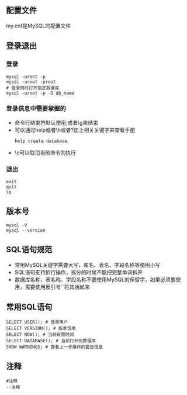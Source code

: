 ## 配置文件
my.cnf是MySQL的配置文件

## 登录退出
### 登录
```
mysql -uroot -p
mysql -uroot -proot
# 登录同时打开指定数据库
mysql -uroot -p -D db_name
```

### 登录信息中需要掌握的
- 命令行结束符默认使用;或者\g来结束
- 可以通过help或者\h或者?加上相关关键字来查看手册
    ```
    help create database
    ```
- \c可以取消当前命令的执行

### 退出
```
exit
quit
\q
```

## 版本号
```
mysql -V
mysql --version
```

## SQL语句规范
- 常用MySQL关键字需要大写，库名、表名、字段名称等使用小写
- SQL语句支持折行操作，拆分的时候不能把完整单词拆开
- 数据库名称、表名称、字段名称不要使用MySQL的保留字，如果必须要使用，需要使用反引号``将其括起来

## 常用SQL语句
```
SELECT USER(); # 登录用户
SELECT VERSION(); # 版本信息
SELECT NOW(); # 当前日期时间
SELECT DATABASE(); # 当前打开的数据库
SHOW WARNINGS; # 查看上一步操作的警告信息
```

## 注释
```
#注释
--注释
```
